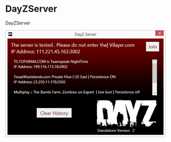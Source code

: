 # DayZServer
DayZServer

![alt tag](https://raw.githubusercontent.com/DayZServerApp/DayZServer/master/DayZServer/images/screenshot.png)
